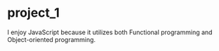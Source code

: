 # project_1

I enjoy JavaScript because it utilizes both Functional programming and Object-oriented programming.
